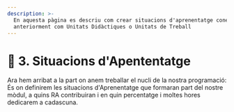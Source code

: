 ```yaml
---
description: >-
  En aquesta pàgina es descriu com crear situacions d'aprenentatge conegudes
  anteriorment com Unitats Didàctiques o Unitats de Treball
---
```


# 🧾 3. Situacions d'Apententatge

Ara hem arribat a la part on anem treballar el nucli de la nostra programació: És on definirem les situacions d'Aprenentatge que formaran part del nostre mòdul, a quins RA contribuiran i en quin percentatge i moltes hores dedicarem a cadascuna.



